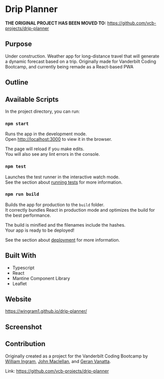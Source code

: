 # Drip Planner

**THE ORIGINAL PROJECT HAS BEEN MOVED TO:** https://github.com/vcb-projects/drip-planner

## Purpose

Under construction. Weather app for long-distance travel that will generate a dynamic forecast based on a trip. Originally made for Vanderbilt Coding Bootcamp, and currently being remade as a React-based PWA

## Outline

## Available Scripts

In the project directory, you can run:

### `npm start`

Runs the app in the development mode.\
Open [http://localhost:3000](http://localhost:3000) to view it in the browser.

The page will reload if you make edits.\
You will also see any lint errors in the console.

### `npm test`

Launches the test runner in the interactive watch mode.\
See the section about [running tests](https://facebook.github.io/create-react-app/docs/running-tests) for more information.

### `npm run build`

Builds the app for production to the `build` folder.\
It correctly bundles React in production mode and optimizes the build for the best performance.

The build is minified and the filenames include the hashes.\
Your app is ready to be deployed!

See the section about [deployment](https://facebook.github.io/create-react-app/docs/deployment) for more information.

## Built With

- Typescript
- React
- Mantine Component Library
- Leaflet

## Website

https://wingram1.github.io/drip-planner/

## Screenshot

## Contribution

Originally created as a project for the Vanderbilt Coding Bootcamp by [William Ingram](https://github.com/wingram1), [John Maclellan](https://github.com/j-maclellan), and [Geran Vanatta](https://github.com/geranv1020).

Link: https://github.com/vcb-projects/drip-planner
